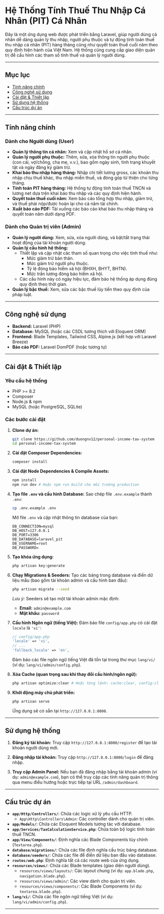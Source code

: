 # Hệ Thống Tính Thuế Thu Nhập Cá Nhân (PIT) Cá Nhân

Đây là một ứng dụng web được phát triển bằng Laravel, giúp người dùng cá nhân dễ dàng quản lý thu nhập, người phụ thuộc và tự động tính toán thuế thu nhập cá nhân (PIT) hàng tháng cũng như quyết toán thuế cuối năm theo quy định hiện hành của Việt Nam. Hệ thống cũng cung cấp giao diện quản trị để cấu hình các tham số tính thuế và quản lý người dùng.

-----

## Mục lục

  * [Tính năng chính](https://www.google.com/search?q=%23t%C3%ADnh-n%C4%83ng-ch%C3%ADnh)
  * [Công nghệ sử dụng](https://www.google.com/search?q=%23c%C3%B4ng-ngh%E1%BB%87-s%E1%BB%AD-d%E1%BB%A5ng)
  * [Cài đặt & Thiết lập](https://www.google.com/search?q=%23c%C3%A0i-%C4%91%E1%BA%B7t--thi%E1%BA%BFt-l%E1%BA%ADp)
  * [Sử dụng hệ thống](https://www.google.com/search?q=%23s%E1%BB%AD-d%E1%BB%A5ng-h%E1%BB%87-th%E1%BB%91ng)
  * [Cấu trúc dự án](https://www.google.com/search?q=%23c%E1%BA%A5u-tr%C3%BAc-d%E1%BB%B1-%C3%A1n)

-----

## Tính năng chính

### **Dành cho Người dùng (User)**

  * **Quản lý thông tin cá nhân:** Xem và cập nhật hồ sơ cá nhân.
  * **Quản lý người phụ thuộc:** Thêm, sửa, xóa thông tin người phụ thuộc (con cái, vợ/chồng, cha mẹ, v.v.), bao gồm ngày sinh, tình trạng khuyết tật và ngày đăng ký giảm trừ.
  * **Khai báo thu nhập hàng tháng:** Nhập chi tiết lương gross, các khoản thu nhập chịu thuế khác, thu nhập miễn thuế, và đóng góp từ thiện cho từng tháng.
  * **Tính toán PIT hàng tháng:** Hệ thống tự động tính toán thuế TNCN và lương net dựa trên khai báo thu nhập và các quy định hiện hành.
  * **Quyết toán thuế cuối năm:** Xem báo cáo tổng hợp thu nhập, giảm trừ, và thuế phải nộp/được hoàn lại cho cả năm tài chính.
  * **Xuất báo cáo PDF:** Tải xuống các báo cáo khai báo thu nhập tháng và quyết toán năm dưới dạng PDF.

### **Dành cho Quản trị viên (Admin)**

  * **Quản lý người dùng:** Xem, sửa, xóa người dùng, và bật/tắt trạng thái hoạt động của tài khoản người dùng.
  * **Quản lý cấu hình hệ thống:**
      * Thiết lập và cập nhật các tham số quan trọng cho việc tính thuế như:
          * Mức giảm trừ bản thân.
          * Mức giảm trừ người phụ thuộc.
          * Tỷ lệ đóng bảo hiểm xã hội (BHXH, BHYT, BHTN).
          * Mức trần lương đóng bảo hiểm xã hội.
      * Các cấu hình này có ngày hiệu lực, đảm bảo hệ thống áp dụng đúng quy định theo thời gian.
  * **Quản lý bậc thuế:** Xem, sửa các bậc thuế lũy tiến theo quy định của pháp luật.

-----

## Công nghệ sử dụng

  * **Backend:** Laravel (PHP)
  * **Database:** MySQL (hoặc các CSDL tương thích với Eloquent ORM)
  * **Frontend:** Blade Templates, Tailwind CSS, Alpine.js (kết hợp với Laravel Breeze)
  * **Báo cáo PDF:** Laravel DomPDF (hoặc tương tự)

-----

## Cài đặt & Thiết lập

### **Yêu cầu hệ thống**

  * PHP \>= 8.2
  * Composer
  * Node.js & npm
  * MySQL (hoặc PostgreSQL, SQLite)

### **Các bước cài đặt**

1.  **Clone dự án:**

    ```bash
    git clone https://github.com/duongnv12/personal-income-tax-system
    cd personal-income-tax-system
    ```

2.  **Cài đặt Composer Dependencies:**

    ```bash
    composer install
    ```

3.  **Cài đặt Node Dependencies & Compile Assets:**

    ```bash
    npm install
    npm run dev # Hoặc npm run build cho môi trường production
    ```

4.  **Tạo file `.env` và cấu hình Database:**
    Sao chép file `.env.example` thành `.env`:

    ```bash
    cp .env.example .env
    ```

    Mở file `.env` và cập nhật thông tin database của bạn:

    ```dotenv
    DB_CONNECTION=mysql
    DB_HOST=127.0.0.1
    DB_PORT=3306
    DB_DATABASE=laravel_pit
    DB_USERNAME=root
    DB_PASSWORD=
    ```

5.  **Tạo khóa ứng dụng:**

    ```bash
    php artisan key:generate
    ```

6.  **Chạy Migrations & Seeders:**
    Tạo các bảng trong database và điền dữ liệu mẫu (bao gồm tài khoản admin và cấu hình ban đầu):

    ```bash
    php artisan migrate --seed
    ```

    *Lưu ý:* Seeders sẽ tạo một tài khoản admin mặc định:

      * **Email:** `admin@example.com`
      * **Mật khẩu:** `password`

7.  **Cấu hình Ngôn ngữ (tiếng Việt):**
    Đảm bảo file `config/app.php` có cài đặt `locale` là `'vi'`:

    ```php
    // config/app.php
    'locale' => 'vi',
    // ...
    'fallback_locale' => 'en',
    ```

    Đảm bảo các file ngôn ngữ tiếng Việt đã tồn tại trong thư mục `lang/vi/` (ví dụ: `lang/vi/admin/config.php`).

8.  **Xóa Cache (quan trọng sau khi thay đổi cấu hình/ngôn ngữ):**

    ```bash
    php artisan optimize:clear # Hoặc từng lệnh: cache:clear, config:clear, route:clear, view:clear
    ```

9.  **Khởi động máy chủ phát triển:**

    ```bash
    php artisan serve
    ```

    Ứng dụng sẽ có sẵn tại `http://127.0.0.1:8000`.

-----

## Sử dụng hệ thống

1.  **Đăng ký tài khoản:**
    Truy cập `http://127.0.0.1:8000/register` để tạo tài khoản người dùng mới.

2.  **Đăng nhập tài khoản:**
    Truy cập `http://127.0.0.1:8000/login` để đăng nhập.

3.  **Truy cập Admin Panel:**
    Nếu bạn đã đăng nhập bằng tài khoản admin (ví dụ: `admin@example.com`), bạn có thể truy cập các tính năng quản trị thông qua menu điều hướng hoặc trực tiếp tại URL `/admin/dashboard`.

-----

## Cấu trúc dự án

  * **`app/Http/Controllers/`**: Chứa các logic xử lý yêu cầu HTTP.
      * `App\Http\Controllers\Admin`: Các controller dành cho quản trị viên.
  * **`app/Models/`**: Chứa các Eloquent Models tương tác với database.
  * **`app/Services/TaxCalculationService.php`**: Chứa toàn bộ logic tính toán thuế TNCN.
  * **`app/View/Components/`**: Định nghĩa các Blade Components tùy chỉnh (`Textarea.php`).
  * **`database/migrations/`**: Chứa các file định nghĩa cấu trúc bảng database.
  * **`database/seeders/`**: Chứa các file để điền dữ liệu ban đầu vào database.
  * **`routes/web.php`**: Định nghĩa tất cả các route web của ứng dụng.
  * **`resources/views/`**: Chứa các Blade templates (giao diện người dùng).
      * `resources/views/layouts/`: Các layout chung (ví dụ: `app.blade.php`, `navigation.blade.php`).
      * `resources/views/admin/`: Các view dành cho quản trị viên.
      * `resources/views/components/`: Các Blade Components (ví dụ: `textarea.blade.php`).
  * **`lang/vi/`**: Chứa các file ngôn ngữ tiếng Việt (ví dụ: `lang/vi/admin/config.php`).

-----